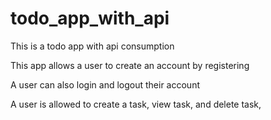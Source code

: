# todo_app_with_api

This is a todo app with api consumption

This app allows a user to create an account by registering

A user can also login and logout their account

A user is allowed to create a task, view task, and delete task,
